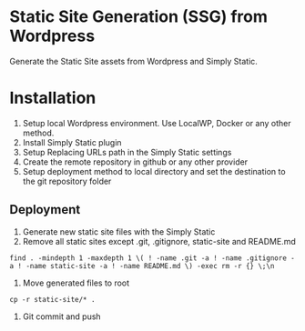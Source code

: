 # Static Site Generation (SSG) from Wordpress
Generate the Static Site assets from Wordpress and Simply Static.

# Installation
1. Setup local Wordpress environment. Use LocalWP, Docker or any other method.
2. Install Simply Static plugin
3. Setup Replacing URLs path in the Simply Static settings
4. Create the remote repository in github or any other provider
5. Setup deployment method to local directory and set the destination to the git repository folder

## Deployment
1. Generate new static site files with the Simply Static
2. Remove all static sites except .git, .gitignore, static-site and README.md
```
find . -mindepth 1 -maxdepth 1 \( ! -name .git -a ! -name .gitignore -a ! -name static-site -a ! -name README.md \) -exec rm -r {} \;\n
```
1. Move generated files to root
```
cp -r static-site/* . 
```
1. Git commit and push